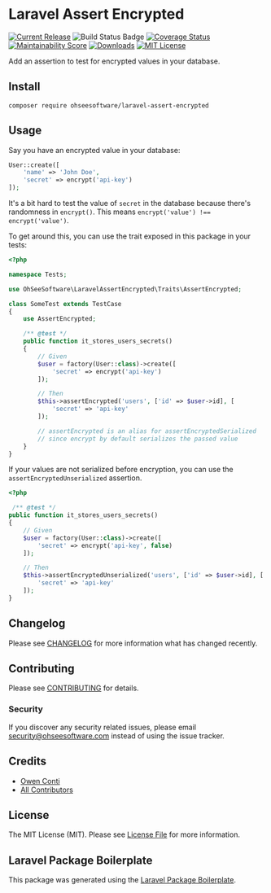 # Laravel Assert Encrypted

[![Current Release](https://img.shields.io/github/release/ohseesoftware/laravel-assert-encrypted.svg?style=flat-square)](https://github.com/ohseesoftware/laravel-assert-encrypted/releases)
![Build Status Badge](https://github.com/ohseesoftware/laravel-assert-encrypted/workflows/Build/badge.svg)
[![Coverage Status](https://coveralls.io/repos/github/ohseesoftware/laravel-assert-encrypted/badge.svg?branch=master)](https://coveralls.io/github/ohseesoftware/laravel-assert-encrypted?branch=master)
[![Maintainability Score](https://img.shields.io/codeclimate/maintainability/ohseesoftware/laravel-assert-encrypted.svg?style=flat-square)](https://codeclimate.com/github/ohseesoftware/laravel-assert-encrypted)
[![Downloads](https://img.shields.io/packagist/dt/ohseesoftware/laravel-assert-encrypted.svg?style=flat-square)](https://packagist.org/packages/ohseesoftware/laravel-assert-encrypted)
[![MIT License](https://img.shields.io/github/license/ohseesoftware/laravel-assert-encrypted.svg?style=flat-square)](https://github.com/ohseesoftware/laravel-assert-encrypted/blob/master/LICENSE)

Add an assertion to test for encrypted values in your database.

## Install

```
composer require ohseesoftware/laravel-assert-encrypted
```

## Usage

Say you have an encrypted value in your database:

```php
User::create([
    'name' => 'John Doe',
    'secret' => encrypt('api-key')
]);
```

It's a bit hard to test the value of `secret` in the database because there's randomness in `encrypt()`. This means `encrypt('value') !== encrypt('value')`.

To get around this, you can use the trait exposed in this package in your tests:

```php
<?php

namespace Tests;

use OhSeeSoftware\LaravelAssertEncrypted\Traits\AssertEncrypted;

class SomeTest extends TestCase
{
    use AssertEncrypted;

    /** @test */
    public function it_stores_users_secrets()
    {
        // Given
        $user = factory(User::class)->create([
            'secret' => encrypt('api-key')
        ]);

        // Then
        $this->assertEncrypted('users', ['id' => $user->id], [
            'secret' => 'api-key'
        ]);

        // assertEncrypted is an alias for assertEncryptedSerialized
        // since encrypt by default serializes the passed value
    }
}
```

If your values are not serialized before encryption, you can use the `assertEncryptedUnserialized` assertion.

```php
<?php

 /** @test */
public function it_stores_users_secrets()
{
    // Given
    $user = factory(User::class)->create([
        'secret' => encrypt('api-key', false)
    ]);

    // Then
    $this->assertEncryptedUnserialized('users', ['id' => $user->id], [
        'secret' => 'api-key'
    ]);
}
```

## Changelog

Please see [CHANGELOG](CHANGELOG.md) for more information what has changed recently.

## Contributing

Please see [CONTRIBUTING](CONTRIBUTING.md) for details.

### Security

If you discover any security related issues, please email security@ohseesoftware.com instead of using the issue tracker.

## Credits

-   [Owen Conti](https://github.com/ohseesoftware)
-   [All Contributors](../../contributors)

## License

The MIT License (MIT). Please see [License File](LICENSE.md) for more information.

## Laravel Package Boilerplate

This package was generated using the [Laravel Package Boilerplate](https://laravelpackageboilerplate.com).
